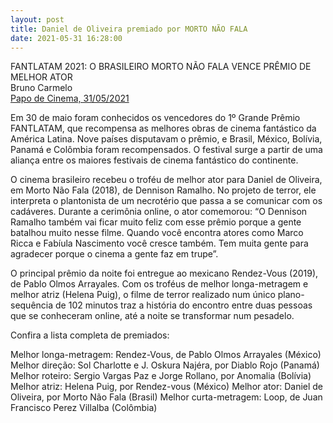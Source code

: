 ```yaml
---
layout: post
title: Daniel de Oliveira premiado por MORTO NÃO FALA
date: 2021-05-31 16:28:00
---
```

FANTLATAM 2021: O BRASILEIRO MORTO NÃO FALA VENCE PRÊMIO DE MELHOR ATOR\
Bruno Carmelo[\
Papo de Cinema, 31/05/2021](https://www.papodecinema.com.br/noticias/fantlatam-2021-o-brasileiro-morto-nao-fala-vence-premio-de-melhor-ator/)


Em 30 de maio foram conhecidos os vencedores do 1º Grande Prêmio FANTLATAM, que recompensa as melhores obras de cinema fantástico da América Latina. Nove países disputavam o prêmio, e Brasil, México, Bolívia, Panamá e Colômbia foram recompensados. O festival surge a partir de uma aliança entre os maiores festivais de cinema fantástico do continente.

O cinema brasileiro recebeu o troféu de melhor ator para Daniel de Oliveira, em Morto Não Fala (2018), de Dennison Ramalho. No projeto de terror, ele interpreta o plantonista de um necrotério que passa a se comunicar com os cadáveres. Durante a cerimônia online, o ator comemorou: “O Dennison Ramalho também vai ficar muito feliz com esse prêmio porque a gente batalhou muito nesse filme. Quando você encontra atores como Marco Ricca e Fabíula Nascimento você cresce também. Tem muita gente para agradecer porque o cinema a gente faz em trupe”.

O principal prêmio da noite foi entregue ao mexicano Rendez-Vous (2019), de Pablo Olmos Arrayales. Com os troféus de melhor longa-metragem e melhor atriz (Helena Puig), o filme de terror realizado num único plano-sequência de 102 minutos traz a história do encontro entre duas pessoas que se conheceram online, até a noite se transformar num pesadelo.

Confira a lista completa de premiados:

Melhor longa-metragem: Rendez-Vous, de Pablo Olmos Arrayales (México)
Melhor direção: Sol Charlotte e J. Oskura Najéra, por Diablo Rojo (Panamá)
Melhor roteiro: Sergio Vargas Paz e Jorge Rollano, por Anomalia (Bolívia)
Melhor atriz: Helena Puig, por Rendez-vous (México)
Melhor ator: Daniel de Oliveira, por Morto Não Fala (Brasil)
Melhor curta-metragem: Loop, de Juan Francisco Perez Villalba (Colômbia)